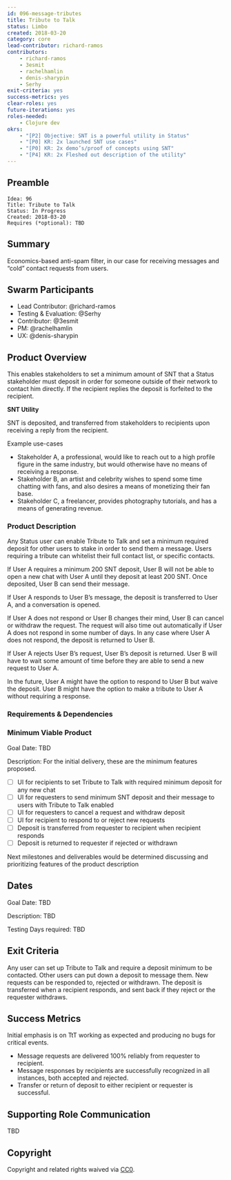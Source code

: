 ```yaml
---
id: 096-message-tributes
title: Tribute to Talk
status: Limbo
created: 2018-03-20
category: core
lead-contributor: richard-ramos
contributors:
    - richard-ramos
    - 3esmit
    - rachelhamlin
    - denis-sharypin
    - Serhy
exit-criteria: yes
success-metrics: yes
clear-roles: yes
future-iterations: yes
roles-needed:
    - Clojure dev
okrs:
    - "[P2] Objective: SNT is a powerful utility in Status"
    - "[P0] KR: 2x launched SNT use cases"
    - "[P0] KR: 2x demo’s/proof of concepts using SNT"
    - "[P4] KR: 2x Fleshed out description of the utility"
---
```


## Preamble

    Idea: 96
    Title: Tribute to Talk
    Status: In Progress
    Created: 2018-03-20
    Requires (*optional): TBD


## Summary
Economics-based anti-spam filter, in our case for receiving messages and “cold” contact requests from users.


## Swarm Participants
- Lead Contributor: @richard-ramos
- Testing & Evaluation: @Serhy
- Contributor: @3esmit
- PM:  @rachelhamlin
- UX: @denis-sharypin


## Product Overview
This enables stakeholders to set a minimum amount of SNT that a Status stakeholder must deposit in order for someone outside of their network to contact him directly. If the recipient replies the deposit is forfeited to the recipient.

**SNT Utility**

SNT is deposited, and transferred from stakeholders to recipients upon receiving a reply from the recipient.

Example use-cases

- Stakeholder A, a professional, would like to reach out to a high profile figure in the same industry, but would otherwise have no means of receiving a response.
- Stakeholder B, an artist and celebrity wishes to spend some time chatting with fans, and also desires a means of monetizing their fan base.
- Stakeholder C, a freelancer, provides photography tutorials, and has a means of generating revenue.

### Product Description
Any Status user can enable Tribute to Talk and set a minimum required deposit for other users to stake in order to send them a message. Users requiring a tribute can whitelist their full contact list, or specific contacts.

If User A requires a minimum 200 SNT deposit, User B will not be able to open a new chat with User A until they deposit at least 200 SNT. Once deposited, User B can send their message.

If User A responds to User B’s message, the deposit is transferred to User A, and a conversation is opened.

If User A does not respond or User B changes their mind, User B can cancel or withdraw the request. The request will also time out automatically if User A does not respond in some number of days. In any case where User A does not respond, the deposit is returned to User B.

If User A rejects User B’s request, User B’s deposit is returned. User B will have to wait some amount of time before they are able to send a new request to User A.

In the future, User A might have the option to respond to User B but waive the deposit. User B might have the option to make a tribute to User A without requiring a response. 


### Requirements & Dependencies
<!-- Are there bugs or feature requests in other repositories that are part of this Idea? -->
<!-- There is no approval unless the idea requires to be reviewed by supporting organelles (Financial, Hiring, or Design). -->
<!-- The Swarm must develop a fully fleshed out Requirements document for the idea to proceed, to the satisfaction of participants. -->

### Minimum Viable Product
Goal Date: TBD 

Description:
For the initial delivery, these are the minimum features proposed.
- [ ] UI for recipients to set Tribute to Talk with required minimum deposit for any new chat
- [ ] UI for requesters to send minimum SNT deposit and their message to users with Tribute to Talk enabled
- [ ] UI for requesters to cancel a request and withdraw deposit
- [ ] UI for recipient to respond to or reject new requests 
- [ ] Deposit is transferred from requester to recipient when recipient responds
- [ ] Deposit is returned to requester if rejected or withdrawn

Next milestones and deliverables would be determined discussing and prioritizing features of the product description

## Dates
Goal Date: TBD 

Description: TBD 

Testing Days required: TBD 

## Exit Criteria
Any user can set up Tribute to Talk and require a deposit minimum to be contacted. Other users can put down a deposit to message them. New requests can be responded to, rejected or withdrawn. The deposit is transferred when a recipient responds, and sent back if they reject or the requester withdraws.

## Success Metrics
Initial emphasis is on TtT working as expected and producing no bugs for critical events. 

- Message requests are delivered 100% reliably from requester to recipient.
- Message responses by recipients are successfully recognized in all instances, both accepted and rejected.
- Transfer or return of deposit to either recipient or requester is successful.


## Supporting Role Communication
TBD

## Copyright
Copyright and related rights waived via [CC0](https://creativecommons.org/publicdomain/zero/1.0/).
